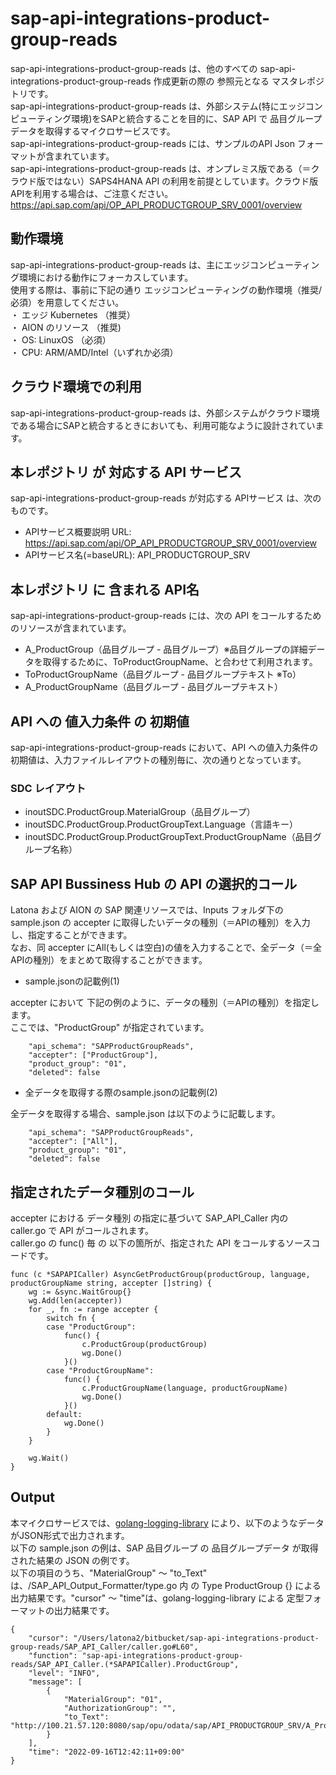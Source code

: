 # sap-api-integrations-product-group-reads
sap-api-integrations-product-group-reads は、他のすべての sap-api-integrations-product-group-reads 作成更新の際の 参照元となる マスタレポジトリです。  
sap-api-integrations-product-group-reads は、外部システム(特にエッジコンピューティング環境)をSAPと統合することを目的に、SAP API で 品目グループデータを取得するマイクロサービスです。    
sap-api-integrations-product-group-reads には、サンプルのAPI Json フォーマットが含まれています。   
sap-api-integrations-product-group-reads は、オンプレミス版である（＝クラウド版ではない）SAPS4HANA API の利用を前提としています。クラウド版APIを利用する場合は、ご注意ください。   
https://api.sap.com/api/OP_API_PRODUCTGROUP_SRV_0001/overview 

## 動作環境  
sap-api-integrations-product-group-reads は、主にエッジコンピューティング環境における動作にフォーカスしています。  
使用する際は、事前に下記の通り エッジコンピューティングの動作環境（推奨/必須）を用意してください。  
・ エッジ Kubernetes （推奨）    
・ AION のリソース （推奨)    
・ OS: LinuxOS （必須）    
・ CPU: ARM/AMD/Intel（いずれか必須）　　

## クラウド環境での利用
sap-api-integrations-product-group-reads は、外部システムがクラウド環境である場合にSAPと統合するときにおいても、利用可能なように設計されています。  

## 本レポジトリ が 対応する API サービス
sap-api-integrations-product-group-reads が対応する APIサービス は、次のものです。

* APIサービス概要説明 URL: https://api.sap.com/api/OP_API_PRODUCTGROUP_SRV_0001/overview   
* APIサービス名(=baseURL): API_PRODUCTGROUP_SRV

## 本レポジトリ に 含まれる API名
sap-api-integrations-product-group-reads には、次の API をコールするためのリソースが含まれています。  

* A_ProductGroup（品目グループ - 品目グループ）※品目グループの詳細データを取得するために、ToProductGroupName、と合わせて利用されます。
* ToProductGroupName（品目グループ - 品目グループテキスト ※To）
* A_ProductGroupName（品目グループ - 品目グループテキスト）


## API への 値入力条件 の 初期値
sap-api-integrations-product-group-reads において、API への値入力条件の初期値は、入力ファイルレイアウトの種別毎に、次の通りとなっています。  

### SDC レイアウト

* inoutSDC.ProductGroup.MaterialGroup（品目グループ）
* inoutSDC.ProductGroup.ProductGroupText.Language（言語キー）
* inoutSDC.ProductGroup.ProductGroupText.ProductGroupName（品目グループ名称）

## SAP API Bussiness Hub の API の選択的コール

Latona および AION の SAP 関連リソースでは、Inputs フォルダ下の sample.json の accepter に取得したいデータの種別（＝APIの種別）を入力し、指定することができます。  
なお、同 accepter にAll(もしくは空白)の値を入力することで、全データ（＝全APIの種別）をまとめて取得することができます。  

* sample.jsonの記載例(1)  

accepter において 下記の例のように、データの種別（＝APIの種別）を指定します。  
ここでは、"ProductGroup" が指定されています。

```
	"api_schema": "SAPProductGroupReads",
	"accepter": ["ProductGroup"],
	"product_group": "01",
	"deleted": false
```
  
* 全データを取得する際のsample.jsonの記載例(2)  

全データを取得する場合、sample.json は以下のように記載します。  

```
	"api_schema": "SAPProductGroupReads",
	"accepter": ["All"],
	"product_group": "01",
	"deleted": false
```

## 指定されたデータ種別のコール

accepter における データ種別 の指定に基づいて SAP_API_Caller 内の caller.go で API がコールされます。  
caller.go の func() 毎 の 以下の箇所が、指定された API をコールするソースコードです。  

```
func (c *SAPAPICaller) AsyncGetProductGroup(productGroup, language, productGroupName string, accepter []string) {
	wg := &sync.WaitGroup{}
	wg.Add(len(accepter))
	for _, fn := range accepter {
		switch fn {
		case "ProductGroup":
			func() {
				c.ProductGroup(productGroup)
				wg.Done()
			}()
		case "ProductGroupName":
			func() {
				c.ProductGroupName(language, productGroupName)
				wg.Done()
			}()
		default:
			wg.Done()
		}
	}

	wg.Wait()
}
```
## Output  
本マイクロサービスでは、[golang-logging-library](https://github.com/latonaio/golang-logging-library) により、以下のようなデータがJSON形式で出力されます。  
以下の sample.json の例は、SAP 品目グループ の 品目グループデータ が取得された結果の JSON の例です。  
以下の項目のうち、"MaterialGroup" ～ "to_Text" は、/SAP_API_Output_Formatter/type.go 内 の Type ProductGroup {} による出力結果です。"cursor" ～ "time"は、golang-logging-library による 定型フォーマットの出力結果です。  

```
{
	"cursor": "/Users/latona2/bitbucket/sap-api-integrations-product-group-reads/SAP_API_Caller/caller.go#L60",
	"function": "sap-api-integrations-product-group-reads/SAP_API_Caller.(*SAPAPICaller).ProductGroup",
	"level": "INFO",
	"message": [
		{
			"MaterialGroup": "01",
			"AuthorizationGroup": "",
			"to_Text": "http://100.21.57.120:8080/sap/opu/odata/sap/API_PRODUCTGROUP_SRV/A_ProductGroup('01')/to_Text"
		}
	],
	"time": "2022-09-16T12:42:11+09:00"
}

```
